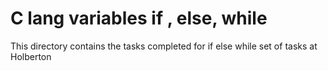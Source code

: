 # C lang variables if , else, while
This directory contains the tasks completed for if else while set of tasks at Holberton